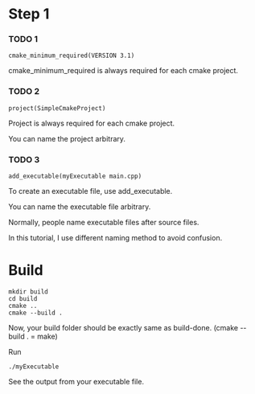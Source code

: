 # Step 1

### TODO 1
```
cmake_minimum_required(VERSION 3.1)
```
cmake_minimum_required is always required for each cmake project.

### TODO 2
```
project(SimpleCmakeProject)
```
Project is always required for each cmake project.

You can name the project arbitrary.

### TODO 3
```
add_executable(myExecutable main.cpp)
```
To create an executable file, use add_executable.

You can name the executable file arbitrary.

Normally, people name executable files after source files.

In this tutorial, I use different naming method to avoid confusion. 

# Build
```
mkdir build
cd build
cmake ..
cmake --build .
```
Now, your build folder should be exactly same as build-done.
(cmake --build . = make)

Run
```
./myExecutable
```
See the output from your executable file.

 
